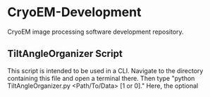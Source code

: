 # CryoEM-Development
CryoEM image processing software development repository.

## TiltAngleOrganizer Script
This script is intended to be used in a CLI. Navigate to the directory containing this file and open a terminal there. Then type "python TiltAngleOrganizer.py <Path/To/Data> [1 or 0]." Here, the optional 
